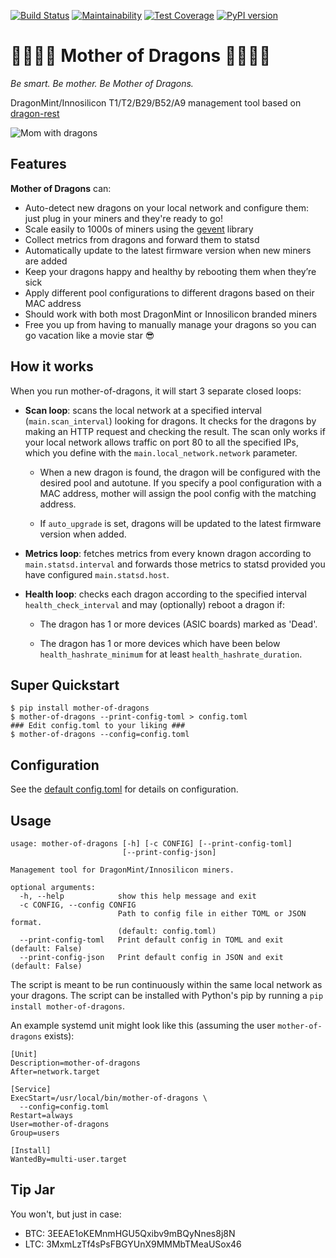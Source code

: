 [![Build Status](https://travis-ci.org/brndnmtthws/mother-of-dragons.svg?branch=master)](https://travis-ci.org/brndnmtthws/mother-of-dragons) [![Maintainability](https://api.codeclimate.com/v1/badges/b555c676a4940731d47f/maintainability)](https://codeclimate.com/github/brndnmtthws/mother-of-dragons/maintainability) [![Test Coverage](https://api.codeclimate.com/v1/badges/b555c676a4940731d47f/test_coverage)](https://codeclimate.com/github/brndnmtthws/mother-of-dragons/test_coverage) [![PyPI version](https://badge.fury.io/py/mother-of-dragons.svg)](https://badge.fury.io/py/mother-of-dragons)

# 🐲👸🔥🐉 Mother of Dragons 🐲👸🔥🐉

_Be smart. Be mother. Be Mother of Dragons._

DragonMint/Innosilicon T1/T2/B29/B52/A9 management tool based on
[dragon-rest](https://github.com/brndnmtthws/dragon-rest)

![Mom with dragons](/mom.gif?raw=true)

## Features

**Mother of Dragons** can:

- Auto-detect new dragons on your local network and configure them:
  just plug in your miners and they're ready to go!
- Scale easily to 1000s of miners using the [gevent](http://www.gevent.org/)
  library
- Collect metrics from dragons and forward them to statsd
- Automatically update to the latest firmware version when new miners are
  added
- Keep your dragons happy and healthy by rebooting them when they’re sick
- Apply different pool configurations to different dragons based on their
  MAC address
- Should work with both most DragonMint or Innosilicon branded miners
- Free you up from having to manually manage your dragons so you can go
  vacation like a movie star 😎

## How it works

When you run mother-of-dragons, it will start 3 separate closed loops:

- **Scan loop**: scans the local network at a specified interval
  (`main.scan_interval`) looking for dragons. It checks for the dragons by
  making an HTTP request and checking the result. The scan only works if
  your local network allows traffic on port 80 to all the specified IPs,
  which you define with the `main.local_network.network` parameter.

  - When a new dragon is found, the dragon will be configured with the
    desired pool and autotune. If you specify a pool configuration with a MAC
    address, mother will assign the pool config with the matching address.

  - If `auto_upgrade` is set, dragons will be updated to the latest
    firmware version when added.

- **Metrics loop**: fetches metrics from every known dragon according to
  `main.statsd.interval` and forwards those metrics to statsd provided you
  have configured `main.statsd.host`.

- **Health loop**: checks each dragon according to the specified interval
  `health_check_interval` and may (optionally) reboot a dragon if:

  - The dragon has 1 or more devices (ASIC boards) marked as 'Dead'.

  - The dragon has 1 or more devices which have been below
    `health_hashrate_minimum` for at least
    `health_hashrate_duration`.

## Super Quickstart

```
$ pip install mother-of-dragons
$ mother-of-dragons --print-config-toml > config.toml
### Edit config.toml to your liking ###
$ mother-of-dragons --config=config.toml
```

## Configuration

See the [default config.toml](mother_of_dragons/config.toml) for details on
configuration.

## Usage

```
usage: mother-of-dragons [-h] [-c CONFIG] [--print-config-toml]
                         [--print-config-json]

Management tool for DragonMint/Innosilicon miners.

optional arguments:
  -h, --help            show this help message and exit
  -c CONFIG, --config CONFIG
                        Path to config file in either TOML or JSON format.
                        (default: config.toml)
  --print-config-toml   Print default config in TOML and exit (default: False)
  --print-config-json   Print default config in JSON and exit (default: False)
```

The script is meant to be run continuously within the same local network as
your dragons. The script can be installed with Python's pip by running a
`pip install mother-of-dragons`.

An example systemd unit might look like this (assuming the user
`mother-of-dragons` exists):

```
[Unit]
Description=mother-of-dragons
After=network.target

[Service]
ExecStart=/usr/local/bin/mother-of-dragons \
  --config=config.toml
Restart=always
User=mother-of-dragons
Group=users

[Install]
WantedBy=multi-user.target
```

## Tip Jar

You won't, but just in case:

- BTC: 3EEAE1oKEMnmHGU5Qxibv9mBQyNnes8j8N
- LTC: 3MxmLzTf4sPsFBGYUnX9MMMbTMeaUSox46
